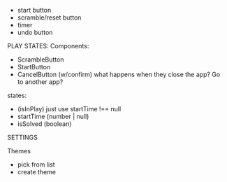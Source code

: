 - start button
- scramble/reset button
- timer
- undo button

PLAY STATES:
Components:
- ScrambleButton
- StartButton
- CancelButton (w/confirm)
    what happens when they close the app? Go to another app?

states: 
  - (isInPlay) just use startTime !== null
  - startTime (number | null)
  - isSolved (boolean)

SETTINGS

Themes
  - pick from list
  - create theme

